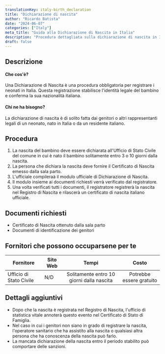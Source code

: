 ```yaml
---
translationKey: italy-birth_declaration
title: "Dichiarazione di nascita"
author: "Ricardo Batista"
date: "2024-06-07"
categories: ["Italy"]
meta_title: "Guida alla Dichiarazione di Nascita in Italia"
description: "Procedura dettagliata sulla dichiarazione di nascita in Italia, inclusi documenti necessari, fornitori e dettagli aggiuntivi"
draft: false
---
```


## Descrizione
#### Che cos'è?
Una Dichiarazione di Nascita è una procedura obbligatoria per registrare i neonati in Italia. Questa registrazione stabilisce l'identità legale del bambino e conferma la sua nazionalità italiana.

#### Chi ne ha bisogno?
La dichiarazione di nascita è di solito fatta dai genitori o altri rappresentanti legali di un neonato, nato in Italia o da un residente italiano.

## Procedura
1. La nascita del bambino deve essere dichiarata all'Ufficio di Stato Civile del comune in cui è nato il bambino solitamente entro 3 o 10 giorni dalla nascita.
2. La persona che dichiara la nascita deve fornire il Certificato di Nascita emesso dalla sala parto.
3. L'ufficiale compileraà il modulo ufficiale di Dichiarazione di Nascita.
4. Il modulo insieme ai documenti richiesti verrà verificato dal registratore.
5. Una volta verificati tutti i documenti, il registratore registrerà la nascita nel Registro di Nascita e rilascerà un certificato di nascita italiano ufficiale.

## Documenti richiesti
- Certificato di Nascita ottenuto dalla sala parto
- Documenti di identificazione dei genitori

## Fornitori che possono occuparsene per te

| Fornitore       |     Sito Web    |     Tempi    |        Costo      |
| --------------- | --------------- |  :-------------: | :-------------: |
| Ufficio di Stato Civile      |  N/D       |      Solitamente entro 10 giorni dalla nascita      |        Potrebbe essere gratuito        |

## Dettagli aggiuntivi
- Dopo che la nascita è registrata nel Registro di Nascita, l'ufficio di statistica vitale annoterà questo evento nel Certificato di Stato di Famiglia.
- Nel caso in cui i genitori non siano in grado di registrare la nascita, l'operatore sanitario che ha assistito alla nascita o qualsiasi altra persona che ha conoscenza della nascita può farlo.
- La mancata dichiarazione della nascita entro il periodo stabilito può comportare delle sanzioni.